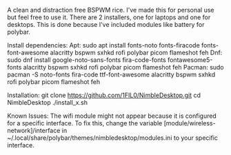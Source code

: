 A clean and distraction free BSPWM rice. I've made this for personal use but feel free to use it.
There are 2 installers, one for laptops and one for desktops. This is done because I've included modules like battery for polybar.

Install dependencies:
Apt: sudo apt install fonts-noto fonts-firacode fonts-font-awesome alacritty bspwm sxhkd rofi polybar picom flameshot feh
Dnf: sudo dnf install google-noto-sans-fonts fira-code-fonts fontawesome5-fonts alacritty bspwm sxhkd rofi polybar picom flameshot feh
Pacman: sudo pacman -S noto-fonts fira-code ttf-font-awesome alacritty bspwm sxhkd rofi polybar picom flameshot feh

Installation:
git clone https://github.com/1FIL0/NimbleDesktop.git
cd NimbleDesktop
./install_x.sh

Known Issues:
The wifi module might not appear because it is configured for a specific interface. To fix this, change the variable [module/wireless-network]/interface in ~/.local/share/polybar/themes/nimbledesktop/modules.ini to your specific interface.


